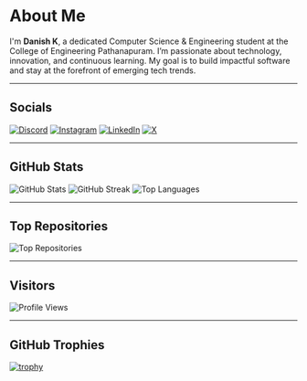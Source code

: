 # About Me

I'm **Danish K**, a dedicated Computer Science & Engineering student at the College of Engineering Pathanapuram. I’m passionate about technology, innovation, and continuous learning. My goal is to build impactful software and stay at the forefront of emerging tech trends.

---

## Socials

[![Discord](https://img.shields.io/badge/Discord-7289DA?style=flat&logo=discord&logoColor=white)](https://discord.gg/dani_s_h007)
[![Instagram](https://img.shields.io/badge/Instagram-E4405F?style=flat&logo=instagram&logoColor=white)](https://instagram.com/dani_s_h007)
[![LinkedIn](https://img.shields.io/badge/LinkedIn-0A66C2?style=flat&logo=linkedin&logoColor=white)](https://linkedin.com/in/dalsc2)
[![X](https://img.shields.io/badge/X-000000?style=flat&logo=X&logoColor=white)](https://x.com/dani_s_h007)

---

## GitHub Stats

![GitHub Stats](https://github-readme-stats.vercel.app/api?username=dani-s-h007&theme=default&show_icons=true&hide_border=true)
![GitHub Streak](https://github-readme-streak-stats.herokuapp.com/?user=dani-s-h007&theme=default&hide_border=true)
![Top Languages](https://github-readme-stats.vercel.app/api/top-langs/?username=dani-s-h007&layout=compact&theme=default&hide_border=true)

---

## Top Repositories

![Top Repositories](https://github-contributor-stats.vercel.app/api?username=dani-s-h007&limit=5&theme=default&combine_all_yearly_contributions=true)

---

## Visitors

![Profile Views](https://komarev.com/ghpvc/?username=dani-s-h007&style=flat-square)

---

## GitHub Trophies

[![trophy](https://github-profile-trophy.vercel.app/?username=dani-s-h007&theme=flat)](https://github.com/ryo-ma/github-profile-trophy)


<!-- Generated with GPRM: https://gprm.itsvg.in -->
